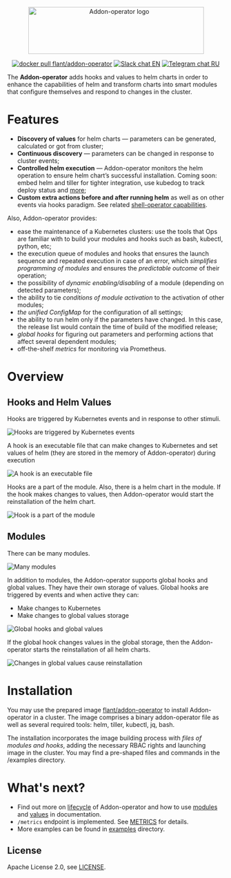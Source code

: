 <p align="center">
<img width="407" height="109" src="docs/logo-addon.png" alt="Addon-operator logo" />
</p>

<p align="center">
<a href="https://hub.docker.com/r/flant/addon-operator"><img src="https://img.shields.io/badge/docker-latest-2496ed.svg?logo=docker" alt="docker pull flant/addon-operator"/></a>
<a href="https://cloud-native.slack.com/messages/CJ13K3HFG"><img src="https://img.shields.io/badge/slack-EN%20chat-611f69.svg?logo=slack" alt="Slack chat EN"/></a>
<a href="https://t.me/kubeoperator"><img src="https://img.shields.io/badge/telegram-RU%20chat-179cde.svg?logo=telegram" alt="Telegram chat RU"/></a>
</p>


The **Addon-operator** adds hooks and values to helm charts in order to enhance the capabilities of helm and transform charts into smart modules that configure themselves and respond to changes in the cluster.

# Features

- **Discovery of values** for helm charts — parameters can be generated, calculated or got from cluster;
- **Continuous discovery** — parameters can be changed in response to cluster events;
- **Controlled helm execution** — Addon-operator monitors the helm operation to ensure helm chart’s successful installation. Coming soon: embed helm and tiller for tighter integration, use kubedog to track deploy status and [more](https://github.com/flant/addon-operator/issues/17);
- **Custom extra actions before and after running helm** as well as on other events via hooks paradigm. See related [shell-operator capabilities](https://github.com/flant/shell-operator/blob/master/HOOKS.md).

Also, Addon-operator provides:

- ease the maintenance of a Kubernetes clusters: use the tools that Ops are familiar with to build your modules and hooks such as bash, kubectl, python, etc;
- the execution queue of modules and hooks that ensures the launch sequence and repeated execution in case of an error, which *simplifies programming of modules* and ensures the *predictable outcome* of their operation;
- the possibility of *dynamic enabling/disabling* of a module (depending on detected parameters);
- the ability to tie *conditions of module activation* to the activation of other modules;
- *the unified ConfigMap* for the configuration of all settings;
- the ability to run helm only if the parameters have changed. In this case, the release list would contain the time of build of the modified release;
- *global hooks* for figuring out parameters and performing actions that affect several dependent modules;
- off-the-shelf *metrics* for monitoring via Prometheus.


# Overview

## Hooks and Helm Values

Hooks are triggered by Kubernetes events and in response to other stimuli.

![Hooks are triggered by Kubernetes events](docs/readme-1.gif)

A hook is an executable file that can make changes to Kubernetes and set values of helm (they are stored in the memory of Addon-operator) during execution

![A hook is an executable file](docs/readme-2.gif)

Hooks are a part of the module. Also, there is a helm chart in the module. If the hook makes changes to values, then Addon-operator would start the reinstallation of the helm chart.

![Hook is a part of the module](docs/readme-3.gif)

## Modules

There can be many modules.

![Many modules](docs/readme-4.gif)

In addition to modules, the Addon-operator supports global hooks and global values. They have their own storage of values. Global hooks are triggered by events and when active they can:

- Make changes to Kubernetes
- Make changes to global values storage

![Global hooks and global values](docs/readme-5.gif)

If the global hook changes values in the global storage, then the Addon-operator starts the reinstallation of all helm charts.

![Changes in global values cause reinstallation](docs/readme-6.gif)


# Installation

You may use the prepared image [flant/addon-operator](https://hub.docker.com/r/flant/addon-operator) to install Addon-operator in a cluster. The image comprises a binary addon-operator file as well as several required tools: helm, tiller, kubectl, jq, bash.

The installation incorporates the image building process with *files of modules and hooks*, adding the necessary RBAC rights and launching image in the cluster. You may find a pre-shaped files and commands in the /examples directory.


# What's next?
- Find out more on [lifecycle](LIFECYCLE.md) of Addon-operator and how to use [modules](MODULES.md) and [values](VALUES.md) in documentation.
- `/metrics` endpoint is implemented. See [METRICS](METRICS.md) for details.
- More examples can be found in [examples](/examples/) directory.

## License

Apache License 2.0, see [LICENSE](LICENSE).
